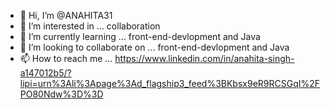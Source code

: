- 👋 Hi, I’m @ANAHITA31
- 👀 I’m interested in ... collaboration 
- 🌱 I’m currently learning ... front-end-devlopment and Java
- 💞️ I’m looking to collaborate on ... front-end-devlopment and Java 
- 📫 How to reach me ... 
  https://www.linkedin.com/in/anahita-singh-a147012b5/?lipi=urn%3Ali%3Apage%3Ad_flagship3_feed%3BKbsx9eR9RCSGqI%2FPO80Ndw%3D%3D

<!---
ANAHITA31/ANAHITA31 is a ✨ special ✨ repository because its `README.md` (this file) appears on your GitHub profile.
You can click the Preview link to take a look at your changes.
--->
